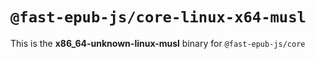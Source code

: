 # `@fast-epub-js/core-linux-x64-musl`

This is the **x86_64-unknown-linux-musl** binary for `@fast-epub-js/core`
